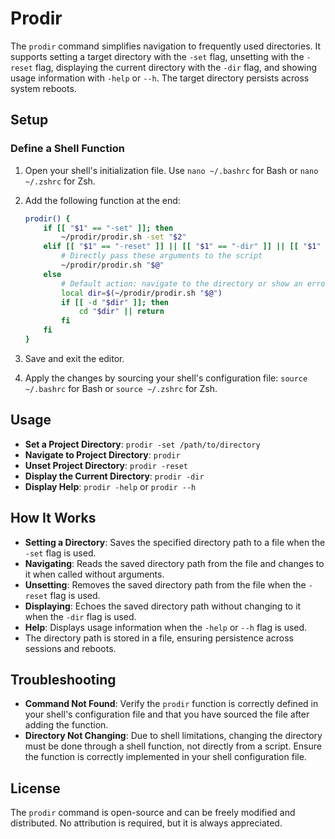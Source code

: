 # Prodir

The `prodir` command simplifies navigation to frequently used directories. It supports setting a target directory with the `-set` flag, unsetting with the `-reset` flag, displaying the current directory with the `-dir` flag, and showing usage information with `-help` or `--h`. The target directory persists across system reboots.

## Setup

### Define a Shell Function

1. Open your shell's initialization file. Use `nano ~/.bashrc` for Bash or `nano ~/.zshrc` for Zsh.
2. Add the following function at the end:

    ```bash
    prodir() {
        if [[ "$1" == "-set" ]]; then
            ~/prodir/prodir.sh -set "$2"
        elif [[ "$1" == "-reset" ]] || [[ "$1" == "-dir" ]] || [[ "$1" == "-help" ]] || [[ "$1" == "--h" ]]; then
            # Directly pass these arguments to the script
            ~/prodir/prodir.sh "$@"
        else
            # Default action: navigate to the directory or show an error
            local dir=$(~/prodir/prodir.sh "$@")
            if [[ -d "$dir" ]]; then
                cd "$dir" || return
            fi
        fi
    }
    ```

3. Save and exit the editor.
4. Apply the changes by sourcing your shell's configuration file: `source ~/.bashrc` for Bash or `source ~/.zshrc` for Zsh.

## Usage

- **Set a Project Directory**: `prodir -set /path/to/directory`
- **Navigate to Project Directory**: `prodir`
- **Unset Project Directory**: `prodir -reset`
- **Display the Current Directory**: `prodir -dir`
- **Display Help**: `prodir -help` or `prodir --h`

## How It Works

- **Setting a Directory**: Saves the specified directory path to a file when the `-set` flag is used.
- **Navigating**: Reads the saved directory path from the file and changes to it when called without arguments.
- **Unsetting**: Removes the saved directory path from the file when the `-reset` flag is used.
- **Displaying**: Echoes the saved directory path without changing to it when the `-dir` flag is used.
- **Help**: Displays usage information when the `-help` or `--h` flag is used.
- The directory path is stored in a file, ensuring persistence across sessions and reboots.

## Troubleshooting

- **Command Not Found**: Verify the `prodir` function is correctly defined in your shell's configuration file and that you have sourced the file after adding the function.
- **Directory Not Changing**: Due to shell limitations, changing the directory must be done through a shell function, not directly from a script. Ensure the function is correctly implemented in your shell configuration file.

## License

The `prodir` command is open-source and can be freely modified and distributed. No attribution is required, but it is always appreciated.

